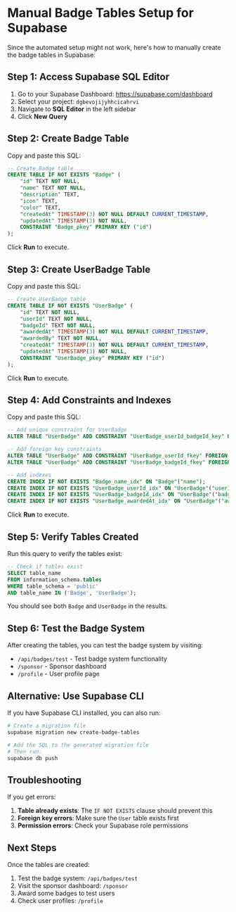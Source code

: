 # Manual Badge Tables Setup for Supabase

Since the automated setup might not work, here's how to manually create the badge tables in Supabase:

## Step 1: Access Supabase SQL Editor

1. Go to your Supabase Dashboard: https://supabase.com/dashboard
2. Select your project: `dgbevojijyhhcicahrvi`
3. Navigate to **SQL Editor** in the left sidebar
4. Click **New Query**

## Step 2: Create Badge Table

Copy and paste this SQL:

```sql
-- Create Badge table
CREATE TABLE IF NOT EXISTS "Badge" (
    "id" TEXT NOT NULL,
    "name" TEXT NOT NULL,
    "description" TEXT,
    "icon" TEXT,
    "color" TEXT,
    "createdAt" TIMESTAMP(3) NOT NULL DEFAULT CURRENT_TIMESTAMP,
    "updatedAt" TIMESTAMP(3) NOT NULL,
    CONSTRAINT "Badge_pkey" PRIMARY KEY ("id")
);
```

Click **Run** to execute.

## Step 3: Create UserBadge Table

Copy and paste this SQL:

```sql
-- Create UserBadge table
CREATE TABLE IF NOT EXISTS "UserBadge" (
    "id" TEXT NOT NULL,
    "userId" TEXT NOT NULL,
    "badgeId" TEXT NOT NULL,
    "awardedAt" TIMESTAMP(3) NOT NULL DEFAULT CURRENT_TIMESTAMP,
    "awardedBy" TEXT NOT NULL,
    "createdAt" TIMESTAMP(3) NOT NULL DEFAULT CURRENT_TIMESTAMP,
    "updatedAt" TIMESTAMP(3) NOT NULL,
    CONSTRAINT "UserBadge_pkey" PRIMARY KEY ("id")
);
```

Click **Run** to execute.

## Step 4: Add Constraints and Indexes

Copy and paste this SQL:

```sql
-- Add unique constraint for UserBadge
ALTER TABLE "UserBadge" ADD CONSTRAINT "UserBadge_userId_badgeId_key" UNIQUE ("userId", "badgeId");

-- Add foreign key constraints
ALTER TABLE "UserBadge" ADD CONSTRAINT "UserBadge_userId_fkey" FOREIGN KEY ("userId") REFERENCES "User"("id") ON DELETE CASCADE ON UPDATE CASCADE;
ALTER TABLE "UserBadge" ADD CONSTRAINT "UserBadge_badgeId_fkey" FOREIGN KEY ("badgeId") REFERENCES "Badge"("id") ON DELETE CASCADE ON UPDATE CASCADE;

-- Add indexes
CREATE INDEX IF NOT EXISTS "Badge_name_idx" ON "Badge"("name");
CREATE INDEX IF NOT EXISTS "UserBadge_userId_idx" ON "UserBadge"("userId");
CREATE INDEX IF NOT EXISTS "UserBadge_badgeId_idx" ON "UserBadge"("badgeId");
CREATE INDEX IF NOT EXISTS "UserBadge_awardedAt_idx" ON "UserBadge"("awardedAt");
```

Click **Run** to execute.

## Step 5: Verify Tables Created

Run this query to verify the tables exist:

```sql
-- Check if tables exist
SELECT table_name 
FROM information_schema.tables 
WHERE table_schema = 'public' 
AND table_name IN ('Badge', 'UserBadge');
```

You should see both `Badge` and `UserBadge` in the results.

## Step 6: Test the Badge System

After creating the tables, you can test the badge system by visiting:

- `/api/badges/test` - Test badge system functionality
- `/sponsor` - Sponsor dashboard
- `/profile` - User profile page

## Alternative: Use Supabase CLI

If you have Supabase CLI installed, you can also run:

```bash
# Create a migration file
supabase migration new create-badge-tables

# Add the SQL to the generated migration file
# Then run:
supabase db push
```

## Troubleshooting

If you get errors:

1. **Table already exists**: The `IF NOT EXISTS` clause should prevent this
2. **Foreign key errors**: Make sure the `User` table exists first
3. **Permission errors**: Check your Supabase role permissions

## Next Steps

Once the tables are created:

1. Test the badge system: `/api/badges/test`
2. Visit the sponsor dashboard: `/sponsor`
3. Award some badges to test users
4. Check user profiles: `/profile` 